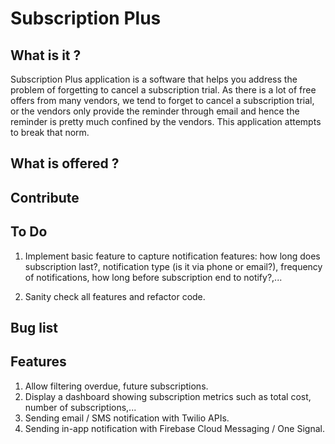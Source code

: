 # Subscription Plus

## What is it ?

Subscription Plus application is a software that helps you address the problem of forgetting to cancel a subscription trial. As there is a lot of free offers from many vendors, we tend to forget to cancel a subscription trial, or the vendors only provide the reminder through email and hence the reminder is pretty much confined by the vendors. This application attempts to break that norm.

## What is offered ?

## Contribute

## To Do

1. Implement basic feature to capture notification features: how long does subscription last?, notification type (is it via phone or email?), frequency of notifications, how long before subscription end to notify?,...

2. Sanity check all features and refactor code.

## Bug list

## Features

1. Allow filtering overdue, future subscriptions.
2. Display a dashboard showing subscription metrics such as total cost, number of subscriptions,...
3. Sending email / SMS notification with Twilio APIs.
4. Sending in-app notification with Firebase Cloud Messaging / One Signal.
